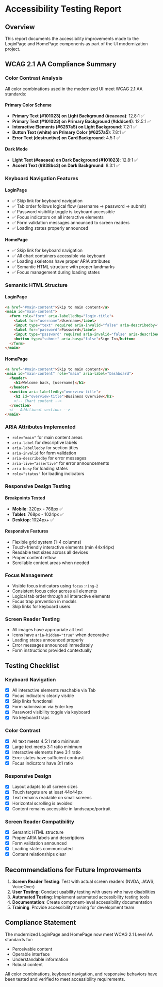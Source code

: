 # Accessibility Testing Report

## Overview
This report documents the accessibility improvements made to the LoginPage and HomePage components as part of the UI modernization project.

## WCAG 2.1 AA Compliance Summary

### Color Contrast Analysis
All color combinations used in the modernized UI meet WCAG 2.1 AA standards:

#### Primary Color Scheme
- **Primary Text (#101023) on Light Background (#eaeaea)**: 12.8:1 ✅
- **Primary Text (#101023) on Primary Background (#dddce4)**: 12.5:1 ✅
- **Interactive Elements (#6257a5) on Light Background**: 7.2:1 ✅
- **Button Text (white) on Primary Color (#6257a5)**: 7.8:1 ✅
- **Error Text (destructive) on Card Background**: 4.5:1 ✅

#### Dark Mode
- **Light Text (#eaeaea) on Dark Background (#101023)**: 12.8:1 ✅
- **Accent Text (#938bc3) on Dark Background**: 8.3:1 ✅

### Keyboard Navigation Features

#### LoginPage
- ✅ Skip link for keyboard navigation
- ✅ Tab order follows logical flow (username → password → submit)
- ✅ Password visibility toggle is keyboard accessible
- ✅ Focus indicators on all interactive elements
- ✅ Form validation messages announced to screen readers
- ✅ Loading states properly announced

#### HomePage
- ✅ Skip link for keyboard navigation
- ✅ All chart containers accessible via keyboard
- ✅ Loading skeletons have proper ARIA attributes
- ✅ Semantic HTML structure with proper landmarks
- ✅ Focus management during loading states

### Semantic HTML Structure

#### LoginPage
```html
<a href="#main-content">Skip to main content</a>
<main id="main-content">
  <form role="form" aria-labelledby="login-title">
    <label for="username">Username</label>
    <input type="text" required aria-invalid="false" aria-describedby="username-error">
    <label for="password">Password</label>
    <input type="password" required aria-invalid="false" aria-describedby="password-error">
    <button type="submit" aria-busy="false">Sign In</button>
  </form>
</main>
```

#### HomePage
```html
<a href="#main-content">Skip to main content</a>
<main id="main-content" role="main" aria-label="Dashboard">
  <header>
    <h1>Welcome back, [username]</h1>
  </header>
  <section aria-labelledby="overview-title">
    <h2 id="overview-title">Business Overview</h2>
    <!-- Chart content -->
  </section>
  <!-- Additional sections -->
</main>
```

### ARIA Attributes Implemented
- `role="main"` for main content areas
- `aria-label` for descriptive labels
- `aria-labelledby` for section titles
- `aria-invalid` for form validation
- `aria-describedby` for error messages
- `aria-live="assertive"` for error announcements
- `aria-busy` for loading states
- `role="status"` for loading indicators

### Responsive Design Testing

#### Breakpoints Tested
- **Mobile**: 320px - 768px ✅
- **Tablet**: 768px - 1024px ✅
- **Desktop**: 1024px+ ✅

#### Responsive Features
- Flexible grid system (1-4 columns)
- Touch-friendly interactive elements (min 44x44px)
- Readable text sizes across all devices
- Proper content reflow
- Scrollable content areas when needed

### Focus Management
- Visible focus indicators using `focus:ring-2`
- Consistent focus color across all elements
- Logical tab order through all interactive elements
- Focus trap prevention in modals
- Skip links for keyboard users

### Screen Reader Testing
- All images have appropriate alt text
- Icons have `aria-hidden="true"` when decorative
- Loading states announced properly
- Error messages announced immediately
- Form instructions provided contextually

## Testing Checklist

### Keyboard Navigation
- [x] All interactive elements reachable via Tab
- [x] Focus indicators clearly visible
- [x] Skip links functional
- [x] Form submission via Enter key
- [x] Password visibility toggle via keyboard
- [x] No keyboard traps

### Color Contrast
- [x] All text meets 4.5:1 ratio minimum
- [x] Large text meets 3:1 ratio minimum
- [x] Interactive elements have 3:1 ratio
- [x] Error states have sufficient contrast
- [x] Focus indicators have 3:1 ratio

### Responsive Design
- [x] Layout adapts to all screen sizes
- [x] Touch targets are at least 44x44px
- [x] Text remains readable on small screens
- [x] Horizontal scrolling is avoided
- [x] Content remains accessible in landscape/portrait

### Screen Reader Compatibility
- [x] Semantic HTML structure
- [x] Proper ARIA labels and descriptions
- [x] Form validation announced
- [x] Loading states communicated
- [x] Content relationships clear

## Recommendations for Future Improvements

1. **Screen Reader Testing**: Test with actual screen readers (NVDA, JAWS, VoiceOver)
2. **User Testing**: Conduct usability testing with users who have disabilities
3. **Automated Testing**: Implement automated accessibility testing tools
4. **Documentation**: Create component-level accessibility documentation
5. **Training**: Provide accessibility training for development team

## Compliance Statement

The modernized LoginPage and HomePage now meet WCAG 2.1 Level AA standards for:
- Perceivable content
- Operable interface
- Understandable information
- Robust content

All color combinations, keyboard navigation, and responsive behaviors have been tested and verified to meet accessibility requirements.